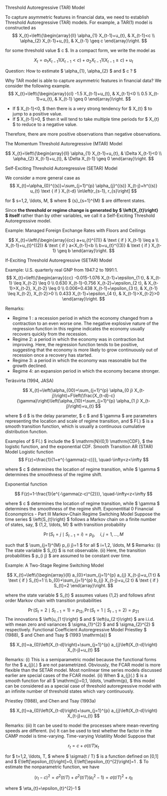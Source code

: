 # 

Threshold Autoregressive (TAR) Model

To capture asymmetric features in financial data, we need to establish Threshold Autoregressive (TAR) models. For example, a TAR(1) model is constructed as
$$
X_{t}=\left\{\begin{array}{ll}
\alpha_{1} X_{t-1}+u_{t}, & X_{t-1}<c \\
\alpha_{2} X_{t-1}+u_{t}, & X_{t-1} \geq c
\end{array}\right.
$$

for some threshold value $ c $. In a compact form, we write the model as

$$
X_{t}=\alpha_{1} X_{t-1} 1\left(X_{t-1}<c\right)+\alpha_{2} X_{t-1} 1\left(X_{t-1} \geq c\right)+u_{t}
$$

Question: How to estimate $ \alpha_{1}, \alpha_{2} $ and $ c ? $

Why TAR model is able to capture asymmetric features in financial data? We consider the following example.
$$
X_{t}=\left\{\begin{array}{cl}
-1.5 X_{t-1}+u_{t}, & X_{t-1}<0 \\
0.5 X_{t-1}+u_{t}, & X_{t-1} \geq 0
\end{array}\right.
$$

- If $ X_{t-1}<0, $ then there is a very strong tendency for $ X_{t} $ to jump to a positive value.
- If $ X_{t-1}>0, $ then it will tend to take multiple time periods for $ X_{t} $ to reduce to a negative value.

Therefore, there are more positive observations than negative observations.

The Momentum Threshold Autoregressive (MTAR) Model

$$
X_{t}=\left\{\begin{array}{ll}
\alpha_{1} X_{t-1}+u_{t}, & \Delta X_{t-1}<0 \\
\alpha_{2} X_{t-1}+u_{t}, & \Delta X_{t-1} \geq 0
\end{array}\right.
$$

Self-Exciting Threshold Autoregressive (SETAR) Model

We consider a more general case as
$$
X_{t}=\alpha_{0}^{(s)}+\sum_{j=1}^{p} \alpha_{j}^{(s)} X_{t-j}+h^{(s)} u_{t} \text { if } X_{t-d} \in\left(r_{s-1}, r_{s}\right]
$$

for $ s=1,2, \ldots, M, $ where $ \{s\}_{s=1}^{M} $ are different states.

Since **the threshold or regime change is generated by $ \left\{X_{t}\right\} $ itself** rather than by other variables, we call it a Self-Exciting Threshold Autoregressive model.

Example: Managed Foreign Exchange Rates with Floors and Ceilings

$$
X_{t}=\left\{\begin{array}{cc}
a+u_{t}^{(1)} & \text { if } X_{t-1} \leq a \\
X_{t-1}+u_{t}^{(2)} & \text { if } a<X_{t-1}<b \\
b+u_{t}^{(3)} & \text { if } X_{t-1} \geq b
\end{array}\right.
$$

If-Exciting Threshold Autoregressive (SETAR) Model

Example: U.S. quarterly real GNP from 1947:2 to 1991:1.
$$
X_{t}=\left\{\begin{array}{cc}
-0.015-1.076 X_{t-1}+\epsilon_{1 t}, & X_{t-1} \leq X_{t-2} \leq 0 \\
0.630 X_{t-1}-0.756 X_{t-2}+\epsilon_{2 t}, & X_{t-1}>X_{t-2}, X_{t-2} \leq 0 \\
0.006+0.438 X_{t-1}+\epsilon_{3 t}, & X_{t-1} \leq X_{t-2}, X_{t-2}>0 \\
0.433 X_{t-1}+\epsilon_{4 t}, & X_{t-1}>X_{t-2}>0
\end{array}\right.
$$

Remarks:

- Regime 1 : a recession period in which the economy changed from a contraction to an even worse one. The negative explosive nature of the regression function in this regime indicates the economy usually recovers quickly from the recession.
- Regime 2: a period in which the economy was in contraction but improving. Here, the regression function tends to be positive, suggesting that the economy is more likely to grow continuously out of recession once a recovery has started.
- Regime 3: a period in which the economy was reasonable but the growth declined.
- Regime 4: an expansion period in which the economy became
    stronger.

Teräsvirta (1994, JASA)

$$
X_{t}=\left(\alpha_{00}+\sum_{j=1}^{p} \alpha_{0 j} X_{t-j}\right)+F\left(\frac{X_{t-d}-c}{\gamma}\right)\left(\alpha_{10}+\sum_{j=1}^{p} \alpha_{1 j} X_{t-j}\right)+u_{t}
$$

where $ d $ is the delay parameter, $ c $ and $ \gamma $ are parameters representing the location and scale of regime transition, and $ F(.) $ is a smooth transition function, which is usually a continuous cumulative distribution function.

Examples of $ F(.) $ include the $ \mathrm{N}(0,1) \mathrm{CDF}, $ the logistic function, and the
exponential CDF.
Smooth Transition AR (STAR) Model
Logistic function
$$
F(z)=\frac{1}{1+e^{-\gamma(z-c)}}, \quad-\infty<z<\infty
$$

where $ c $ determines the location of regime transition, while $ \gamma $ determines
the smoothness of the regime shift.

Exponential function

$$
F(z)=1-\frac{1}{e^{-\gamma(z-c)^{2}}}, \quad-\infty<z<\infty
$$

where $ c $ determines the location of regime transition, while $ \gamma $ determines
the smoothness of the regime shift.
Exponentitial
0
Financial Economptrics - Part III
Markov-Chain Regime Switching Model
Suppose the time series $ \left\{S_{t}\right\} $ follows a Markov chain on a finite number of
states, say, $ \{1,2, \ldots, M\} $ with transition probability

$$
\operatorname{Pr}\left(S_{t}=j \mid S_{t-1}=i\right)=p_{i j}, \quad i, j=1, \ldots, M
$$

such that $ \sum_{j=1}^{M} p_{i j}=1 $ for all $ i=1,2, \ldots, M $ Remarks:
(i) The state variable $ S_{t} $ is not observable.
(ii) Here, the transition probabilities $ p_{i j} $ are assumed to be constant over
time.

Example: A Two-Stage Regime Switching Model

$$
X_{t}=\left\{\begin{array}{ll}
a_{0}+\sum_{j=1}^{p} a_{j} X_{t-j}+u_{1 t} & \text { if } S_{t}=1 \\
b_{0}+\sum_{j=1}^{p} b_{j} X_{t-j}+u_{2 t} & \text { if } S_{t}=2
\end{array}\right.
$$

where the state variable $ S_{t} $ assumes values \{1,2\} and follows afirst order
Markov chain with transition probabilities

$$
\operatorname{Pr}\left(S_{t}=2 \mid S_{t-1}=1\right)=p_{12}, \operatorname{Pr}\left(S_{t}=1 \mid S_{t-1}=2\right)=p_{21}
$$
The innovations $ \left\{u_{1 t}\right\} $ and $ \left\{u_{2 t}\right\} $ are i.i.d. with mean zero and variances
$ \sigma_{1}^{2} $ and $ \sigma_{2}^{2} $ respectively.
Functional Coefficient Autoregressive Model
Priestley $ (1988), $ and Chen and Tsay $ (1993 \mathrm{a}) $

$$
X_{t}=a_{0}\left(X_{t-d}\right)+\sum_{j=1}^{p} a_{j}\left(X_{t-d}\right) X_{t-j}+u_{t}
$$

Remarks:
(i) This is a semiparametric model because the functional forms for the
$ a_{j}(.) $ are not parametrized. Obviously, the FCAR model is more flexible
than the SETAR model. Most nonlinear time series models discussed
earlier are special cases of the FCAR model.
(ii) When $ a_{j}(.) $ is a smooth function for all $ \mathrm{j}=0,1, \ldots, \mathrm{p}, $ this model can be
considered as a special case of threshold autoregressive model with an
infinite number of threshold states which vary continuously.

Priestley (1988), and Chen and Tsay (1993a)

$$
X_{t}=a_{0}\left(X_{t-d}\right)+\sum_{j=1}^{p} a_{j}\left(X_{t-d}\right) X_{t-j}+u_{t}
$$

Remarks:
(iii) It can be used to model the processes where mean-reverting speeds
are different.
(iv) It can be used to test whether the factor in the CAMP model is
time-varying.
Time-varying Volatility Model
Suppose that

$$
r_{t}=c+\sigma(t / T) \epsilon_{t}
$$

for $ t=1,2, \ldots, T, $ where $ \sigma(t / T) $ is a function defined on [0,1] and $ E\left[\epsilon_{t}\right]=0, E\left[\epsilon_{t}^{2}\right]=1 . $ To estimate the nonparametric function, we have

$$
\left(r_{t}-c\right)^{2}=\sigma^{2}(t / T)+\sigma^{2}(t / T)\left(\epsilon_{t}^{2}-1\right)=\sigma(t / T)^{2}+\eta_{t}
$$

where $ \eta_{t}=\epsilon_{t}^{2}-1 $
